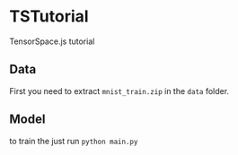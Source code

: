 # TSTutorial
TensorSpace.js tutorial

## Data
First you need to extract ```mnist_train.zip``` in the ```data``` folder.

## Model
to train the just run 
```python main.py```
